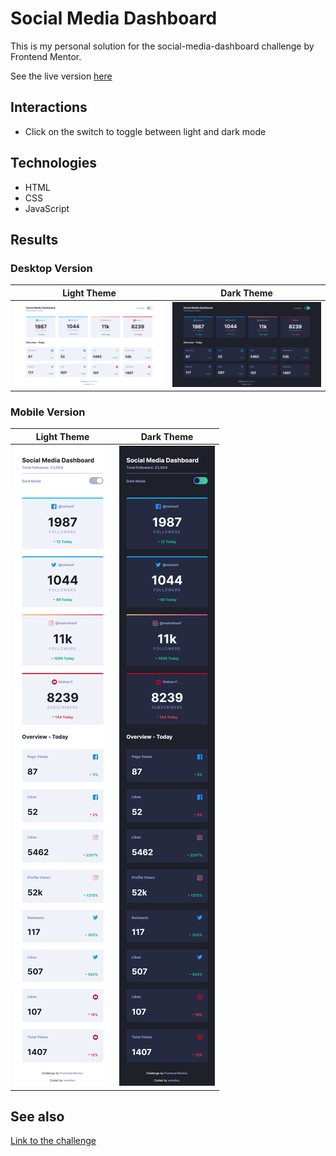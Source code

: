 # Social Media Dashboard

This is my personal solution for the social-media-dashboard challenge by Frontend Mentor.

See the live version [here](https://social-media-dashboard.sshimabuku.now.sh/ 'social-media-dashboard')

## Interactions

- Click on the switch to toggle between light and dark mode

## Technologies

- HTML
- CSS
- JavaScript

## Results

### Desktop Version

|                  Light Theme                  |               Dark Theme                |
| :-------------------------------------------: | :-------------------------------------: |
| ![](./images/result_desktop_layout_light.png) | ![](./images/result_desktop_layout.png) |

### Mobile Version

|                 Light Theme                  |               Dark Theme               |
| :------------------------------------------: | :------------------------------------: |
| ![](./images/result_mobile_layout_light.png) | ![](./images/result_mobile_layout.png) |

## See also

[Link to the challenge](https://www.frontendmentor.io/challenges/social-media-dashboard-with-theme-switcher-6oY8ozp_H)
